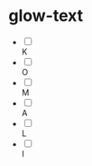 # glow-text
<ul>
  <li>
    <input type="checkbox" />
    <div>K</div>
  </li>
  <li>
    <input type="checkbox" />
    <div>O</div>
  </li>
  <li>
    <input type="checkbox" />
    <div>M</div>
  </li>
  <li>
    <input type="checkbox" />
    <div>A</div>
  </li>
  <li>
    <input type="checkbox" />
    <div>L</div>
  </li>
  <li>
    <input type="checkbox" />
    <div>I</div>
  </li>

  
